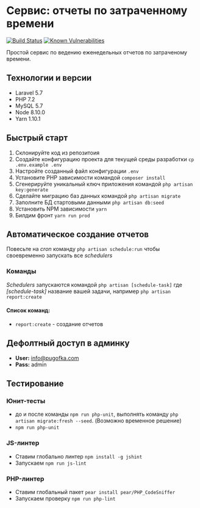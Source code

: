 # Сервис: отчеты по затраченному времени

[![Build Status](https://travis-ci.com/pugofka/simple-time-report.svg?branch=master)](https://travis-ci.com/pugofka/simple-time-report)
[![Known Vulnerabilities](https://snyk.io/test/github/pugofka/simple-time-report/badge.svg?targetFile=package.json)](https://snyk.io/test/github/pugofka/simple-time-report?targetFile=package.json)

Простой сервис по ведению еженедельных отчетов по затраченому времени.

## Технологии и версии

-   Laravel 5.7
-   PHP 7.2
-   MySQL 5.7
-   Node 8.10.0
-   Yarn 1.10.1

## Быстрый старт

1. Склонируйте код из репозитоия
2. Создайте конфигурацию проекта для текущей среды разработки `cp .env.example .env`
3. Настройте созданный файл конфигурации `.env`
4. Установите PHP зависимости командой `composer install`
5. Сгенерируйте уникальный ключ приложения командой `php artisan key:generate`
6. Сделайте миграцию баз данных командой `php artisan migrate`
7. Заполните БД стартовыми данными `php artisan db:seed`
8. Установить NPM зависимости `yarn`
9. Билдим фронт `yarn run prod`

## Автоматическое создание отчетов

Повесьте на _cron_ команду `php artisan schedule:run` чтобы своевременно запускать все _schedulers_

### Команды

_Schedulers_ запускаются командой `php artisan [schedule-task]` где _[schedule-task]_ название вашей задачи, например `php artisan report:create`

#### Список команд:

-   `report:create` - создание отчетов

## Дефолтный доступ в админку

-   **User:** info@pugofka.com
-   **Pass:** admin

## Тестирование

### Юнит-тесты

-   до и после команды `npm run php-unit`, выполнять команду `php artisan migrate:fresh --seed`. (Возможно временное решение)
-   `npm run php-unit`

### JS-линтер

-   Ставим глобально линтер `npm install -g jshint`
-   Запускаем `npm run js-lint`

### PHP-линтер

-   Ставим глобальный пакет `pear install pear/PHP_CodeSniffer`
-   Запускаем проверку `npm run php-lint`

